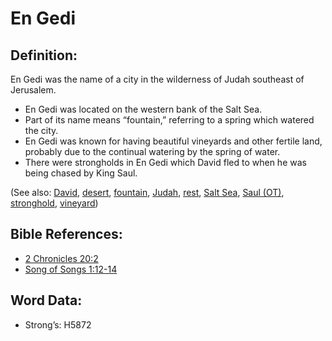 # En Gedi

## Definition:

En Gedi was the name of a city in the wilderness of Judah southeast of Jerusalem.

* En Gedi was located on the western bank of the Salt Sea.
* Part of its name means “fountain,” referring to a spring which watered the city.
* En Gedi was known for having beautiful vineyards and other fertile land, probably due to the continual watering by the spring of water.
* There were strongholds in En Gedi which David fled to when he was being chased by King Saul.

(See also: [David](../names/david.md), [desert](../other/desert.md), [fountain](../other/fountain.md), [Judah](../names/judah.md), [rest](../other/rest.md), [Salt Sea](../names/saltsea.md), [Saul (OT)](../names/saul.md), [stronghold](../other/stronghold.md), [vineyard](../other/vineyard.md))

## Bible References:

* [2 Chronicles 20:2](rc://en/tn/help/2ch/20/02)
* [Song of Songs 1:12-14](rc://en/tn/help/sng/01/12)

## Word Data:

* Strong’s: H5872

